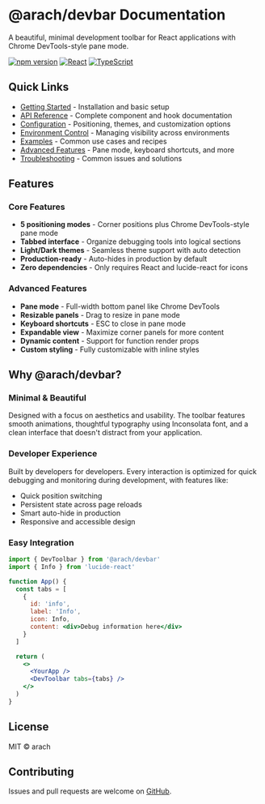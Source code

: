 # @arach/devbar Documentation

A beautiful, minimal development toolbar for React applications with Chrome DevTools-style pane mode.

[![npm version](https://img.shields.io/npm/v/@arach/devbar.svg)](https://www.npmjs.com/package/@arach/devbar)
[![React](https://img.shields.io/badge/React-%3E%3D16.8.0-blue.svg)](https://reactjs.org/)
[![TypeScript](https://img.shields.io/badge/TypeScript-Ready-blue.svg)](https://www.typescriptlang.org/)

## Quick Links

- [Getting Started](#getting-started) - Installation and basic setup
- [API Reference](#api-reference) - Complete component and hook documentation
- [Configuration](#configuration) - Positioning, themes, and customization options
- [Environment Control](#environment-control) - Managing visibility across environments
- [Examples](#examples) - Common use cases and recipes
- [Advanced Features](#advanced) - Pane mode, keyboard shortcuts, and more
- [Troubleshooting](#troubleshooting) - Common issues and solutions

## Features

### Core Features
- **5 positioning modes** - Corner positions plus Chrome DevTools-style pane mode
- **Tabbed interface** - Organize debugging tools into logical sections
- **Light/Dark themes** - Seamless theme support with auto detection
- **Production-ready** - Auto-hides in production by default
- **Zero dependencies** - Only requires React and lucide-react for icons

### Advanced Features
- **Pane mode** - Full-width bottom panel like Chrome DevTools
- **Resizable panels** - Drag to resize in pane mode
- **Keyboard shortcuts** - ESC to close in pane mode
- **Expandable view** - Maximize corner panels for more content
- **Dynamic content** - Support for function render props
- **Custom styling** - Fully customizable with inline styles

## Why @arach/devbar?

### Minimal & Beautiful
Designed with a focus on aesthetics and usability. The toolbar features smooth animations, thoughtful typography using Inconsolata font, and a clean interface that doesn't distract from your application.

### Developer Experience
Built by developers for developers. Every interaction is optimized for quick debugging and monitoring during development, with features like:
- Quick position switching
- Persistent state across page reloads
- Smart auto-hide in production
- Responsive and accessible design

### Easy Integration
```jsx
import { DevToolbar } from '@arach/devbar'
import { Info } from 'lucide-react'

function App() {
  const tabs = [
    {
      id: 'info',
      label: 'Info',
      icon: Info,
      content: <div>Debug information here</div>
    }
  ]

  return (
    <>
      <YourApp />
      <DevToolbar tabs={tabs} />
    </>
  )
}
```

## License

MIT © arach

## Contributing

Issues and pull requests are welcome on [GitHub](https://github.com/arach/devbar).